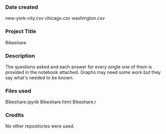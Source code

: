 ### Date created
new-york-city.csv
chicago.csv
washington.csv

### Project Title
Bikeshare

### Description
The questions asked and each answer for every single one of them is provided in the notebook attached. Graphs may need some work but they say what's needed to be known.

### Files used
Bikeshare.ipynb
Bikeshare.html
Bikeshare.r

### Credits
No other repositories were used.
